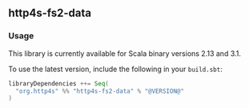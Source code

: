 ## http4s-fs2-data

### Usage

This library is currently available for Scala binary versions 2.13 and 3.1.

To use the latest version, include the following in your `build.sbt`:

```scala
libraryDependencies ++= Seq(
  "org.http4s" %% "http4s-fs2-data" % "@VERSION@"
)
```
